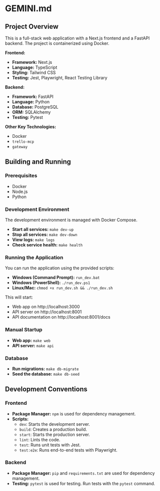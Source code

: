 # GEMINI.md

## Project Overview

This is a full-stack web application with a Next.js frontend and a FastAPI backend. The project is containerized using Docker.

**Frontend:**
- **Framework:** Next.js
- **Language:** TypeScript
- **Styling:** Tailwind CSS
- **Testing:** Jest, Playwright, React Testing Library

**Backend:**
- **Framework:** FastAPI
- **Language:** Python
- **Database:** PostgreSQL
- **ORM:** SQLAlchemy
- **Testing:** Pytest

**Other Key Technologies:**
- Docker
- `trello-mcp`
- `gateway`

## Building and Running

### Prerequisites

- Docker
- Node.js
- Python

### Development Environment

The development environment is managed with Docker Compose.

- **Start all services:** `make dev-up`
- **Stop all services:** `make dev-down`
- **View logs:** `make logs`
- **Check service health:** `make health`

### Running the Application

You can run the application using the provided scripts:

- **Windows (Command Prompt):** `run_dev.bat`
- **Windows (PowerShell):** `./run_dev.ps1`
- **Linux/Mac:** `chmod +x run_dev.sh && ./run_dev.sh`

This will start:
- Web app on http://localhost:3000
- API server on http://localhost:8001
- API documentation on http://localhost:8001/docs

### Manual Startup

- **Web app:** `make web`
- **API server:** `make api`

### Database

- **Run migrations:** `make db-migrate`
- **Seed the database:** `make db-seed`

## Development Conventions

### Frontend

- **Package Manager:** `npm` is used for dependency management.
- **Scripts:**
  - `dev`: Starts the development server.
  - `build`: Creates a production build.
  - `start`: Starts the production server.
  - `lint`: Lints the code.
  - `test`: Runs unit tests with Jest.
  - `test:e2e`: Runs end-to-end tests with Playwright.

### Backend

- **Package Manager:** `pip` and `requirements.txt` are used for dependency management.
- **Testing:** `pytest` is used for testing. Run tests with the `pytest` command.
